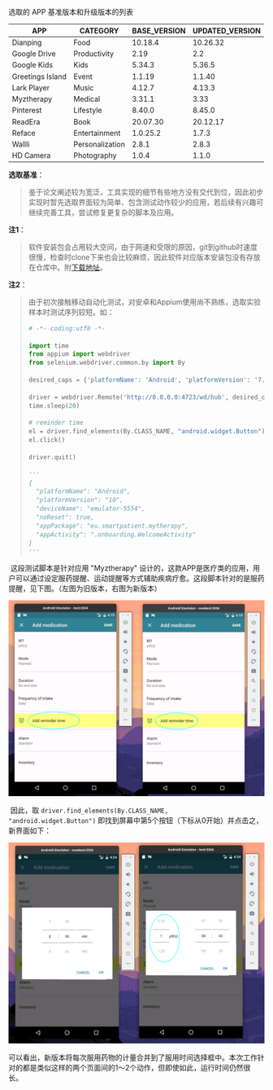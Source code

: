 选取的 APP 基准版本和升级版本的列表

| APP              | CATEGORY        | BASE_VERSION | UPDATED_VERSION |
| ---------------- | --------------- | ------------ | --------------- |
| Dianping         | Food            | 10.18.4      | 10.26.32        |
| Google Drive     | Productivity    | 2.19         | 2.2             |
| Google Kids      | Kids            | 5.34.3       | 5.36.5          |
| Greetings Island | Event           | 1.1.19       | 1.1.40          |
| Lark Player      | Music           | 4.12.7       | 4.13.3          |
| Myztherapy       | Medical         | 3.31.1       | 3.33            |
| Pinterest        | Lifestyle       | 8.40.0       | 8.45.0          |
| ReadEra          | Book            | 20.07.30     | 20.12.17        |
| Reface           | Entertainment   | 1.0.25.2     | 1.7.3           |
| Wallli           | Personalization | 2.8.1        | 2.8.3           |
| HD Camera        | Photography     | 1.0.4        | 1.1.0           |

**选取基准**：

> 鉴于论文阐述较为宽泛，工具实现的细节有些地方没有交代到位，因此初步实现时暂先选取界面较为简单、包含测试动作较少的应用，若后续有兴趣可继续完善工具，尝试修复更复杂的脚本及应用。

**注1**：

> 软件安装包会占用较大空间，由于网速和受限的原因，git到github时速度很慢，检查时clone下来也会比较麻烦，因此软件对应版本安装包没有存放在仓库中。附<a href=https://m.apkpure.com/>下载地址</a>。

**注2**：

> 由于初次接触移动自动化测试，对安卓和Appium使用尚不熟练，选取实验样本时测试序列较短。如：
>
> ```python
> # -*- coding:utf8 -*-
> 
> import time
> from appium import webdriver
> from selenium.webdriver.common.by import By
> 
> desired_caps = {'platformName': 'Android', 'platformVersion': '7.0', 'deviceName': 'emulator-5554', 'appPackage': 'eu.smartpatient.mytherapy', 'appActivity': '.onboarding.WelcomeActivity', 'newCommandTimeout': '1000', 'noReset': True}
> 
> driver = webdriver.Remote('http://0.0.0.0:4723/wd/hub', desired_caps)
> time.sleep(20)
> 
> # reminder time
> el = driver.find_elements(By.CLASS_NAME, "android.widget.Button")[4]
> el.click()
> 
> driver.quit()
> 
> '''
> {
>   "platformName": "Android",
>   "platformVersion": "10",
>   "deviceName": "emulator-5554",
>   "noReset": true,
>   "appPackage": "eu.smartpatient.mytherapy",
>   "appActivity": ".onboarding.WelcomeActivity"
> }
> '''
> ```

​	这段测试脚本是针对应用 "Myztherapy" 设计的，这款APP是医疗类的应用，用户可以通过设定服药提醒、运动提醒等方式辅助疾病疗愈。这段脚本针对的是服药提醒，见下图。（左图为旧版本，右图为新版本）

<img src="assets/image-20211121161951943.png" alt="image-20211121161951943" style="zoom: 50%;" />

​	因此，取 <code>driver.find_elements(By.CLASS_NAME, "android.widget.Button")</code> 即找到屏幕中第5个按钮（下标从0开始）并点击之，新界面如下：

<img src="assets/image-20211121162529094.png" alt="image-20211121162529094" style="zoom:50%;" />

​	可以看出，新版本将每次服用药物的计量合并到了服用时间选择框中。本次工作针对的都是类似这样的两个页面间的1～2个动作，但即使如此，运行时间仍然很长。